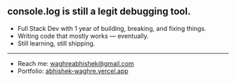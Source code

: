 console.log is still a legit debugging tool.
---
- Full Stack Dev with 1 year of building, breaking, and fixing things.
- Writing code that mostly works — eventually.
- Still learning, still shipping.

---

- Reach me: [waghreabhishek@gmail.com](mailto:waghreabhishek@gmail.com)
- Portfolio: [abhishek-waghre.vercel.app](https://abhishek-waghre.vercel.app/)


